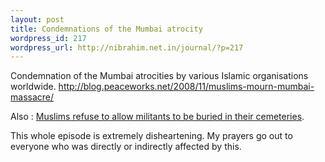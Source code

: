 ```yaml
--- 
layout: post
title: Condemnations of the Mumbai atrocity
wordpress_id: 217
wordpress_url: http://nibrahim.net.in/journal/?p=217
---
```

Condemnation of the Mumbai atrocities by various Islamic organisations worldwide. 
<a href="http://blog.peaceworks.net/2008/11/muslims-mourn-mumbai-massacre/">http://blog.peaceworks.net/2008/11/muslims-mourn-mumbai-massacre/</a>

Also : <a href="http://news.bbc.co.uk/2/hi/south_asia/7758651.stm">Muslims refuse to allow militants to be buried in their cemeteries</a>.

This whole episode is extremely disheartening. My prayers go out to everyone who was directly or indirectly affected by this. 
